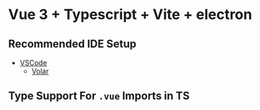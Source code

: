 # Vue 3 + Typescript + Vite + electron

## Recommended IDE Setup

- [VSCode](https://code.visualstudio.com/)
    + [Volar](https://marketplace.visualstudio.com/items?itemName=johnsoncodehk.volar)

## Type Support For `.vue` Imports in TS


